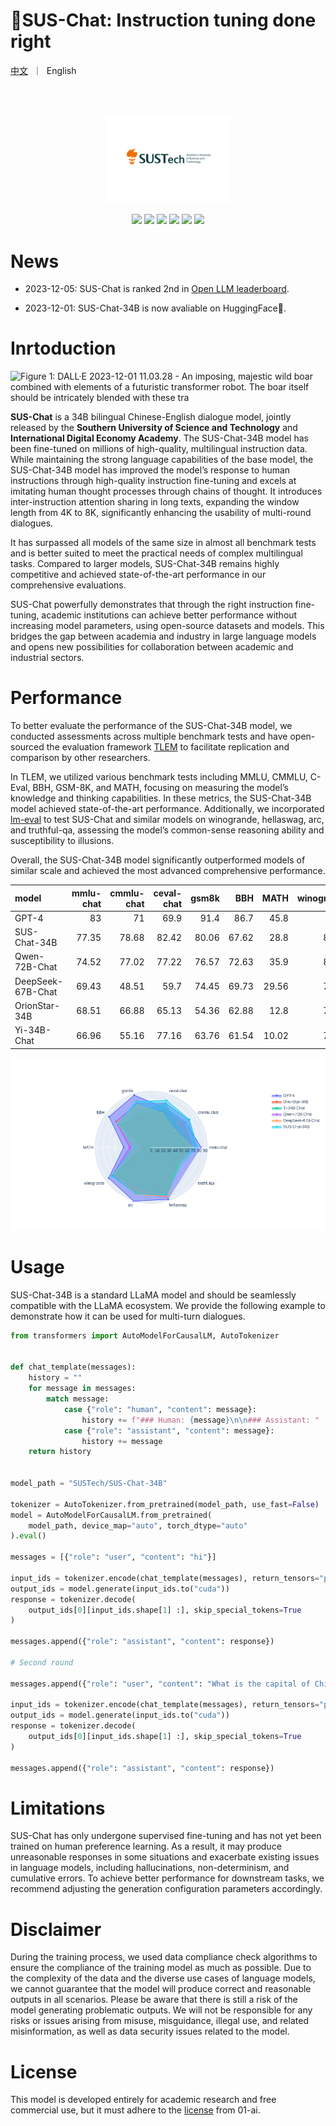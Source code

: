 # 🐷SUS-Chat: Instruction tuning done right

<p align="left">
<a href="README_CN.md">中文</a>&nbsp ｜ &nbspEnglish&nbsp
</p>

<br><br>

<div align="center">

<p align="center">
<img width="200px" src="https://github.com/SUSTech-IDEA/SUS-Chat/raw/main/assets/sustech.svg?sanitize=true">
</p>

<div style="display: inline-block;">

<a rel="noopener nofollow" href="https://github.com/SUSTech-IDEA/SUS-Chat/issues">
<img src="https://img.shields.io/github/issues/SUSTech-IDEA/SUS-Chat?logo=github" style="margin: 0 0;">
</a>

</div>

<div style="display: inline-block;">

<a href="https://huggingface.co/SUSTech">
<img src="https://img.shields.io/badge/%F0%9F%A4%97%20Hugging%20Face-SUSTech-blue" style="margin: 0 0;">
</a>

</div>

<div style="display: inline-block;">

<a rel="noopener nofollow" href="https://www.modelscope.cn/organization/sustc/">
<img src="https://img.shields.io/badge/ModelScope-sustec-blue" style="margin: 0 0;">
</a>

</div>

<div style="display: inline-block;">

<a rel="noopener nofollow" href="https://github.com/SUSTech-IDEA/SUS-Chat/blob/main/LICENSE">
<img src="https://img.shields.io/badge/Code_License-Apache_2.0-lightblue" style="margin: 0 0;">
</a>

</div>

<div style="display: inline-block;">

<a rel="noopener nofollow" href="https://github.com/01-ai/Yi/blob/main/MODEL_LICENSE_AGREEMENT.txt">
<img src="https://img.shields.io/badge/Model_License-Model_Agreement-lightblue" style="margin: 0 0;">
</a>

</div>

<div style="display: inline-block;">

<a rel="noopener nofollow" href="mailto:oss@data.sustech.edu.cn">
<img src="https://img.shields.io/badge/✉️-data@sustech.edu.cn-FFE01B" style="margin: 0 0;">
</a>

</div>

</div>

# News

- 2023-12-05: SUS-Chat is ranked 2nd in [Open LLM
  leaderboard](https://huggingface.co/spaces/HuggingFaceH4/open_llm_leaderboard).

- 2023-12-01: SUS-Chat-34B is now avaliable on HuggingFace🤗.

# Inrtoduction

<img src="https://hackmd.io/_uploads/HJlDtzhBa.png" id="fig-sus"
alt="Figure 1: DALL·E 2023-12-01 11.03.28 - An imposing, majestic wild boar combined with elements of a futuristic transformer robot. The boar itself should be intricately blended with these tra" />

**SUS-Chat** is a 34B bilingual Chinese-English dialogue model, jointly
released by the **Southern University of Science and Technology** and
**International Digital Economy Academy**. The SUS-Chat-34B model has
been fine-tuned on millions of high-quality, multilingual instruction
data. While maintaining the strong language capabilities of the base
model, the SUS-Chat-34B model has improved the model’s response to human
instructions through high-quality instruction fine-tuning and excels at
imitating human thought processes through chains of thought. It
introduces inter-instruction attention sharing in long texts, expanding
the window length from 4K to 8K, significantly enhancing the usability
of multi-round dialogues.

It has surpassed all models of the same size in almost all benchmark
tests and is better suited to meet the practical needs of complex
multilingual tasks. Compared to larger models, SUS-Chat-34B remains
highly competitive and achieved state-of-the-art performance in our
comprehensive evaluations.

SUS-Chat powerfully demonstrates that through the right instruction
fine-tuning, academic institutions can achieve better performance
without increasing model parameters, using open-source datasets and
models. This bridges the gap between academia and industry in large
language models and opens new possibilities for collaboration between
academic and industrial sectors.

# Performance

To better evaluate the performance of the SUS-Chat-34B model, we
conducted assessments across multiple benchmark tests and have
open-sourced the evaluation framework
[TLEM](https://huggingface.co/spaces/SUSTech/tlem) to facilitate
replication and comparison by other researchers.

In TLEM, we utilized various benchmark tests including MMLU, CMMLU,
C-Eval, BBH, GSM-8K, and MATH, focusing on measuring the model’s
knowledge and thinking capabilities. In these metrics, the SUS-Chat-34B
model achieved state-of-the-art performance. Additionally, we
incorporated
[lm-eval](https://github.com/EleutherAI/lm-evaluation-harness) to test
SUS-Chat and similar models on winogrande, hellaswag, arc, and
truthful-qa, assessing the model’s common-sense reasoning ability and
susceptibility to illusions.

Overall, the SUS-Chat-34B model significantly outperformed models of
similar scale and achieved the most advanced comprehensive performance.

| model             | mmlu-chat | cmmlu-chat | ceval-chat | gsm8k |   BBH |  MATH | winogrande |   arc | hellaswag | truthfulqa | average |
|:------------------|----------:|-----------:|-----------:|------:|------:|------:|-----------:|------:|----------:|-----------:|--------:|
| GPT-4             |        83 |         71 |       69.9 |  91.4 |  86.7 |  45.8 |       87.5 |  94.5 |      91.4 |        nan | 80.1333 |
| SUS-Chat-34B      |     77.35 |      78.68 |      82.42 | 80.06 | 67.62 |  28.8 |      81.22 | 81.54 |     83.79 |      57.47 |  71.895 |
| Qwen-72B-Chat     |     74.52 |      77.02 |      77.22 | 76.57 | 72.63 |  35.9 |      80.58 | 81.29 |     87.02 |      50.64 |  71.339 |
| DeepSeek-67B-Chat |     69.43 |      48.51 |       59.7 | 74.45 | 69.73 | 29.56 |      76.09 |  82.1 |     86.06 |      56.37 |    65.2 |
| OrionStar-34B     |     68.51 |      66.88 |      65.13 | 54.36 | 62.88 |  12.8 |      77.27 | 80.19 |     84.54 |      53.24 |   62.58 |
| Yi-34B-Chat       |     66.96 |      55.16 |      77.16 | 63.76 | 61.54 | 10.02 |      76.64 | 70.66 |     82.29 |      54.57 |  61.876 |

<img src="assets/radar.png" id="fig-bench" alt="Figure 2: Benchmark" />

# Usage

SUS-Chat-34B is a standard LLaMA model and should be seamlessly
compatible with the LLaMA ecosystem. We provide the following example to
demonstrate how it can be used for multi-turn dialogues.

``` python
from transformers import AutoModelForCausalLM, AutoTokenizer


def chat_template(messages):
    history = ""
    for message in messages:
        match message:
            case {"role": "human", "content": message}:
                history += f"### Human: {message}\n\n### Assistant: "
            case {"role": "assistant", "content": message}:
                history += message
    return history


model_path = "SUSTech/SUS-Chat-34B"

tokenizer = AutoTokenizer.from_pretrained(model_path, use_fast=False)
model = AutoModelForCausalLM.from_pretrained(
    model_path, device_map="auto", torch_dtype="auto"
).eval()

messages = [{"role": "user", "content": "hi"}]

input_ids = tokenizer.encode(chat_template(messages), return_tensors="pt").to("cuda")
output_ids = model.generate(input_ids.to("cuda"))
response = tokenizer.decode(
    output_ids[0][input_ids.shape[1] :], skip_special_tokens=True
)

messages.append({"role": "assistant", "content": response})

# Second round

messages.append({"role": "user", "content": "What is the capital of China?"})

input_ids = tokenizer.encode(chat_template(messages), return_tensors="pt").to("cuda")
output_ids = model.generate(input_ids.to("cuda"))
response = tokenizer.decode(
    output_ids[0][input_ids.shape[1] :], skip_special_tokens=True
)

messages.append({"role": "assistant", "content": response})
```

# Limitations

SUS-Chat has only undergone supervised fine-tuning and has not yet been
trained on human preference learning. As a result, it may produce
unreasonable responses in some situations and exacerbate existing issues
in language models, including hallucinations, non-determinism, and
cumulative errors. To achieve better performance for downstream tasks,
we recommend adjusting the generation configuration parameters
accordingly.

# Disclaimer

During the training process, we used data compliance check algorithms to
ensure the compliance of the training model as much as possible. Due to
the complexity of the data and the diverse use cases of language models,
we cannot guarantee that the model will produce correct and reasonable
outputs in all scenarios. Please be aware that there is still a risk of
the model generating problematic outputs. We will not be responsible for
any risks or issues arising from misuse, misguidance, illegal use, and
related misinformation, as well as data security issues related to the
model.

# License

This model is developed entirely for academic research and free
commercial use, but it must adhere to the
[license](https://github.com/SUSTech-IDEA/SUS-Chat/blob/main/MODEL_LICENSE_AGREEMENT.txt)
from 01-ai.
